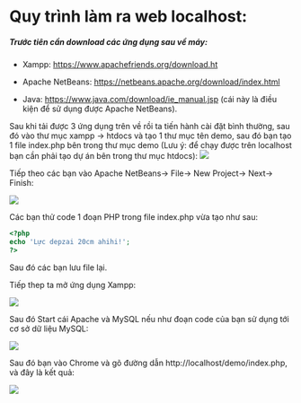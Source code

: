 # Quy trình làm ra web localhost:

##### Trước tiên cần download các ứng dụng sau về máy:

- Xampp: https://www.apachefriends.org/download.ht

- Apache NetBeans: https://netbeans.apache.org/download/index.html

- Java: https://www.java.com/download/ie_manual.jsp (cái này là điều kiện để sử dụng được Apache NetBeans).



Sau khi tải được 3 ứng dụng trên về rồi ta tiến hành cài đặt bình thường, sau đó vào thư mục xampp -> htdocs và tạo 1 thư mục tên demo, sau đó bạn tạo 1 file index.php bên trong thư mục demo
(Lưu ý: để chạy được trên localhost bạn cần phải tạo dự án bên trong thư mục htdocs): 
![](https://cdn.discordapp.com/attachments/1098605833371267172/1114940328777101454/image.png)


Tiếp theo các bạn vào Apache NetBeans-> File-> New Project-> Next-> Finish:

![](https://cdn.discordapp.com/attachments/1098605833371267172/1114942212363534366/image.png)

Các bạn thử code 1 đoạn PHP trong file index.php vừa tạo như sau:

```php
<?php
echo 'Lực depzai 20cm ahihi!';
?>
```
Sau đó các bạn lưu file lại.

Tiếp thep ta mở ứng dụng Xampp:

![](https://media.discordapp.net/attachments/1098605833371267172/1114944634733461625/image.png)

Sau đó Start cái Apache và MySQL nếu như đoạn code của bạn sử dụng tới cơ sở dữ liệu MySQL:

![](https://cdn.discordapp.com/attachments/1098605833371267172/1114944402062848020/image.png)

Sau đó bạn vào Chrome và gõ đường dẫn http://localhost/demo/index.php, và đây là kết quả:

![](https://cdn.discordapp.com/attachments/1098605833371267172/1114945505928155196/image.png)

